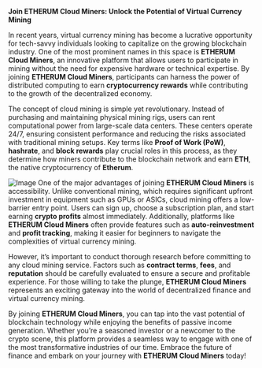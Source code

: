 **Join ETHERUM Cloud Miners: Unlock the Potential of Virtual Currency Mining**

In recent years, virtual currency mining has become a lucrative opportunity for tech-savvy individuals looking to capitalize on the growing blockchain industry. One of the most prominent names in this space is **ETHERUM Cloud Miners**, an innovative platform that allows users to participate in mining without the need for expensive hardware or technical expertise. By joining **ETHERUM Cloud Miners**, participants can harness the power of distributed computing to earn **cryptocurrency rewards** while contributing to the growth of the decentralized economy.

The concept of cloud mining is simple yet revolutionary. Instead of purchasing and maintaining physical mining rigs, users can rent computational power from large-scale data centers. These centers operate 24/7, ensuring consistent performance and reducing the risks associated with traditional mining setups. Key terms like **Proof of Work (PoW)**, **hashrate**, and **block rewards** play crucial roles in this process, as they determine how miners contribute to the blockchain network and earn **ETH**, the native cryptocurrency of **Etherum**.


![Image](https://github.com/user-attachments/assets/31692037-0104-4703-abd1-696b6a7dd41b)
One of the major advantages of joining **ETHERUM Cloud Miners** is accessibility. Unlike conventional mining, which requires significant upfront investment in equipment such as GPUs or ASICs, cloud mining offers a low-barrier entry point. Users can sign up, choose a subscription plan, and start earning **crypto profits** almost immediately. Additionally, platforms like **ETHERUM Cloud Miners** often provide features such as **auto-reinvestment** and **profit tracking**, making it easier for beginners to navigate the complexities of virtual currency mining.

However, it’s important to conduct thorough research before committing to any cloud mining service. Factors such as **contract terms**, **fees**, and **reputation** should be carefully evaluated to ensure a secure and profitable experience. For those willing to take the plunge, **ETHERUM Cloud Miners** represents an exciting gateway into the world of decentralized finance and virtual currency mining.

By joining **ETHERUM Cloud Miners**, you can tap into the vast potential of blockchain technology while enjoying the benefits of passive income generation. Whether you’re a seasoned investor or a newcomer to the crypto scene, this platform provides a seamless way to engage with one of the most transformative industries of our time. Embrace the future of finance and embark on your journey with **ETHERUM Cloud Miners** today!